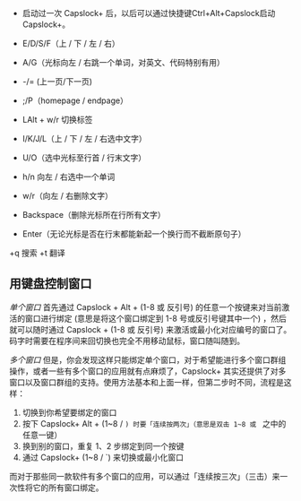 
- 启动过一次 Capslock+ 后，以后可以通过快捷键Ctrl+Alt+Capslock启动 Capslock+。


+ E/D/S/F（上 / 下 / 左 / 右）
+ A/G（光标向左 / 右跳一个单词，对英文、代码特别有用）
+ -/= (上一页/下一页)
+ ;/P（homepage / endpage）
+ LAlt + w/r  切换标签

+ I/K/J/L（上 / 下 / 左 / 右选中文字）
+ U/O（选中光标至行首 / 行末文字）
+ h/n  向左 / 右选中一个单词

+ w/r（向左 / 右删除文字）
+ Backspace（删除光标所在行所有文字）

+ Enter（无论光标是否在行末都能新起一个换行而不截断原句子）


+q 搜索
+t 翻译


## 用键盘控制窗口

*单个窗口*
首先通过 Capslock + Alt + (1-8 或 反引号) 的任意一个按键来对当前激活的窗口进行绑定 (意思是将这个窗口绑定到 1-8 号或反引号键其中一个) ，然后就可以随时通过 Capslock + (1-8 或 反引号) 来激活或最小化对应编号的窗口了。码字时需要在程序间来回切换也完全不用移动鼠标，窗口随叫随到。

*多个窗口*
但是，你会发现这样只能绑定单个窗口，对于希望能进行多个窗口群组操作，或者一些有多个窗口的应用就有点麻烦了，Capslock+ 其实还提供了对多窗口以及窗口群组的支持。使用方法基本和上面一样，但第二步时不同，流程是这样：

1. 切换到你希望要绑定的窗口
2. 按下 Capslock+ Alt + (1~8 / `) 时要「连续按两次」（意思是双击 1~8 或 ` 之中的任意一键）
3. 换到别的窗口，重复 1、2 步绑定到同一个按键
4. 通过 Capslock+ (1~8 / `) 来切换或最小化窗口

而对于那些同一款软件有多个窗口的应用，可以通过「连续按三次」（三击）来一次性将它的所有窗口绑定。